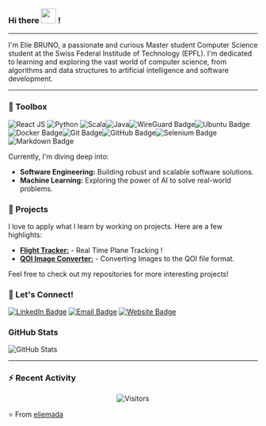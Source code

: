 ### Hi there <img src="https://raw.githubusercontent.com/MartinHeinz/MartinHeinz/master/wave.gif" width = "30px"> !
---
I'm Elie BRUNO, a passionate and curious Master student Computer Science student at the Swiss Federal Institude of Technology (EPFL). I'm dedicated to learning and exploring the vast world of computer science, from algorithms and data structures to artificial intelligence and software development.

---

### 🧰 Toolbox

<img src ="https://img.shields.io/badge/React-20232A?style=for-the-badge&logo=react&logoColor=61DAFB" alt="React JS" > <img src ="https://img.shields.io/badge/Python-3776AB?style=for-the-badge&logo=python&logoColor=white" alt="Python" > <img src ="https://img.shields.io/badge/Scala-DC322F?style=for-the-badge&logo=scala&logoColor=white" alt="Scala"><img src="https://img.shields.io/badge/-Java-informational?style=for-the-badge&amp;logo=openjdk&amp;logoColor=black&amp;color=FFFFFF" alt="Java"><img src="https://img.shields.io/badge/WireGuard-88171A?logo=wireguard&amp;logoColor=fff&amp;style=for-the-badge" alt="WireGuard Badge"><img src="https://img.shields.io/badge/Ubuntu-E95420?logo=ubuntu&amp;logoColor=fff&amp;style=for-the-badge" alt="Ubuntu Badge"><img src="https://img.shields.io/badge/Docker-2496ED?logo=docker&amp;logoColor=fff&amp;style=for-the-badge" alt="Docker Badge"><img src="https://img.shields.io/badge/Git-F05032?logo=git&amp;logoColor=fff&amp;style=for-the-badge" alt="Git Badge"><img src="https://img.shields.io/badge/GitHub-181717?logo=github&amp;logoColor=fff&amp;style=for-the-badge" alt="GitHub Badge"><img src="https://img.shields.io/badge/Selenium-43B02A?logo=selenium&amp;logoColor=fff&amp;style=for-the-badge" alt="Selenium Badge"><img src="https://img.shields.io/badge/Markdown-000?logo=markdown&amp;logoColor=fff&amp;style=for-the-badge" alt="Markdown Badge">

Currently, I'm diving deep into:

- **Software Engineering:** Building robust and scalable software solutions.
- **Machine Learning:** Exploring the power of AI to solve real-world problems.

### 🚀 Projects

I love to apply what I learn by working on projects. Here are a few highlights:

- **[Flight Tracker:](https://github.com/eliemada/Flight-Tracker)** - Real Time Plane Tracking ! 
- **[QOI Image Converter:](https://github.com/eliemada/QOI-Image-Converter)** - Converting Images to the QOI file format.
  
Feel free to check out my repositories for more interesting projects!



### 🤝 Let's Connect!

[![LinkedIn Badge](https://img.shields.io/badge/-LinkedIn-blue?style=flat-square&logo=Linkedin&logoColor=white)](https://www.linkedin.com/in/elie-bruno)
[![Email Badge](https://img.shields.io/badge/-Email-red?style=flat-square&logo=Gmail&logoColor=white)](mailto:elie.bruno@epfl.ch)
[![Website Badge](https://img.shields.io/badge/-Website-orange?style=flat-square&logo=Firefox&logoColor=white)](https://elie-bruno.onrender.com/)


### GitHub Stats
<p><img src="https://github-readme-stats.vercel.app/api?username=eliemada&amp;show_icons=true" alt="GitHub Stats"></p>

---

### ⚡ Recent Activity

<!--START_SECTION:activity-->


<p align="center">
  <img src="https://visitor-badge.laobi.icu/badge?page_id=eliemada.eliemada" alt="Visitors">
</p>

⭐️ From [eliemada](https://github.com/eliemada)

